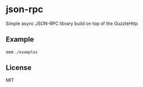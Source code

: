 # json-rpc
Simple async JSON-RPC library build on top of the GuzzleHttp

## Example
see `./examples`

## License
MIT
